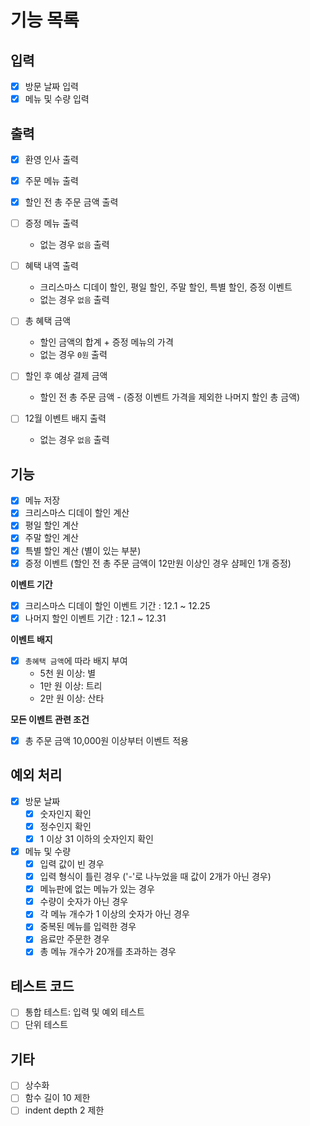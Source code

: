 # 기능 목록

## 입력
  - [x] 방문 날짜 입력
  - [x] 메뉴 및 수량 입력

## 출력

  - [x] 환영 인사 출력
  - [x] 주문 메뉴 출력
  - [x] 할인 전 총 주문 금액 출력

  - [ ] 증정 메뉴 출력
    - 없는 경우 `없음` 출력

  - [ ] 혜택 내역 출력
    - 크리스마스 디데이 할인, 평일 할인, 주말 할인, 특별 할인, 증정 이벤트
    - 없는 경우 `없음` 출력

  - [ ] 총 혜택 금액
    - 할인 금액의 합계 + 증정 메뉴의 가격
    - 없는 경우 `0원` 출력

  - [ ] 할인 후 예상 결제 금액
    - 할인 전 총 주문 금액 - (증정 이벤트 가격을 제외한 나머지 할인 총 금액)

  - [ ] 12월 이벤트 배지 출력
    - 없는 경우 `없음` 출력

## 기능

  - [x] 메뉴 저장
  - [x] 크리스마스 디데이 할인 계산
  - [x] 평일 할인 계산
  - [x] 주말 할인 계산
  - [x] 특별 할인 계산 (별이 있는 부분)
  - [x] 증정 이벤트 (할인 전 총 주문 금액이 12만원 이상인 경우 샴페인 1개 증정)
  
  **이벤트 기간**
  - [x] 크리스마스 디데이 할인 이벤트 기간 : 12.1 ~ 12.25
  - [x] 나머지 할인 이벤트 기간 : 12.1 ~ 12.31

  **이벤트 배지**
  - [x] `총혜택 금액`에 따라 배지 부여
    - 5천 원 이상: 별
    - 1만 원 이상: 트리
    - 2만 원 이상: 산타

  **모든 이벤트 관련 조건**
  - [x] 총 주문 금액 10,000원 이상부터 이벤트 적용

## 예외 처리

  - [x] 방문 날짜
    - [x] 숫자인지 확인
    - [x] 정수인지 확인
    - [x] 1 이상 31 이하의 숫자인지 확인

  - [x] 메뉴 및 수량
    - [x] 입력 값이 빈 경우
    - [x] 입력 형식이 틀린 경우 ('-'로 나누었을 때 값이 2개가 아닌 경우)
    - [x] 메뉴판에 없는 메뉴가 있는 경우
    - [x] 수량이 숫자가 아닌 경우
    - [x] 각 메뉴 개수가 1 이상의 숫자가 아닌 경우
    - [x] 중복된 메뉴를 입력한 경우
    - [x] 음료만 주문한 경우
    - [x] 총 메뉴 개수가 20개를 초과하는 경우

## 테스트 코드

  - [ ] 통합 테스트: 입력 및 예외 테스트
  - [ ] 단위 테스트

## 기타

  - [ ] 상수화 
  - [ ] 함수 길이 10 제한
  - [ ] indent depth 2 제한
